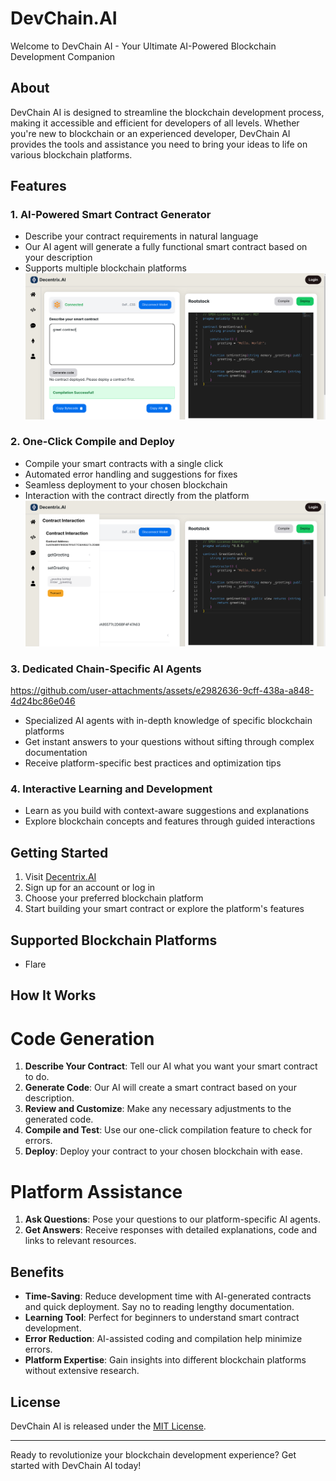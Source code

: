 # DevChain.AI

Welcome to DevChain AI - Your Ultimate AI-Powered Blockchain Development Companion

## About

DevChain AI is designed to streamline the blockchain development process, making it accessible and efficient for developers of all levels. Whether you're new to blockchain or an experienced developer, DevChain AI provides the tools and assistance you need to bring your ideas to life on various blockchain platforms.

## Features

### 1. AI-Powered Smart Contract Generator

- Describe your contract requirements in natural language
- Our AI agent will generate a fully functional smart contract based on your description
- Supports multiple blockchain platforms
  ![img.png](assets/img.png)

### 2. One-Click Compile and Deploy

- Compile your smart contracts with a single click
- Automated error handling and suggestions for fixes
- Seamless deployment to your chosen blockchain
- Interaction with the contract directly from the platform
  ![img_1.png](assets/img_1.png)

### 3. Dedicated Chain-Specific AI Agents

https://github.com/user-attachments/assets/e2982636-9cff-438a-a848-4d24bc86e046

- Specialized AI agents with in-depth knowledge of specific blockchain platforms
- Get instant answers to your questions without sifting through complex documentation
- Receive platform-specific best practices and optimization tips

### 4. Interactive Learning and Development

- Learn as you build with context-aware suggestions and explanations
- Explore blockchain concepts and features through guided interactions

## Getting Started

1. Visit [Decentrix.AI](https://decentrix-ai.vercel.app/)
2. Sign up for an account or log in
3. Choose your preferred blockchain platform
4. Start building your smart contract or explore the platform's features

## Supported Blockchain Platforms

- Flare

## How It Works

# Code Generation

1. **Describe Your Contract**: Tell our AI what you want your smart contract to do.
2. **Generate Code**: Our AI will create a smart contract based on your description.
3. **Review and Customize**: Make any necessary adjustments to the generated code.
4. **Compile and Test**: Use our one-click compilation feature to check for errors.
5. **Deploy**: Deploy your contract to your chosen blockchain with ease.

# Platform Assistance

1. **Ask Questions**: Pose your questions to our platform-specific AI agents.
2. **Get Answers**: Receive responses with detailed explanations, code and links to relevant resources.

## Benefits

- **Time-Saving**: Reduce development time with AI-generated contracts and quick deployment. Say no to reading lengthy documentation.
- **Learning Tool**: Perfect for beginners to understand smart contract development.
- **Error Reduction**: AI-assisted coding and compilation help minimize errors.
- **Platform Expertise**: Gain insights into different blockchain platforms without extensive research.

## License

DevChain AI is released under the [MIT License](LICENSE).

---

Ready to revolutionize your blockchain development experience? Get started with DevChain AI today!
